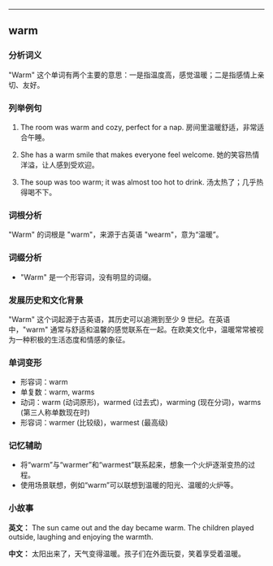 
---------------
## warm
### 分析词义
"Warm" 这个单词有两个主要的意思：一是指温度高，感觉温暖；二是指感情上亲切、友好。

### 列举例句
1. The room was warm and cozy, perfect for a nap.
   房间里温暖舒适，非常适合午睡。

2. She has a warm smile that makes everyone feel welcome.
   她的笑容热情洋溢，让人感到受欢迎。

3. The soup was too warm; it was almost too hot to drink.
   汤太热了；几乎热得喝不下。

### 词根分析
"Warm" 的词根是 "warm"，来源于古英语 "wearm"，意为“温暖”。

### 词缀分析
- "Warm" 是一个形容词，没有明显的词缀。

### 发展历史和文化背景
"Warm" 这个词起源于古英语，其历史可以追溯到至少 9 世纪。在英语中，"warm" 通常与舒适和温馨的感觉联系在一起。在欧美文化中，温暖常常被视为一种积极的生活态度和情感的象征。

### 单词变形
- 形容词：warm
- 单复数：warm, warms
- 动词：warm (动词原形)，warmed (过去式)，warming (现在分词)，warms (第三人称单数现在时)
- 形容词：warmer (比较级)，warmest (最高级)

### 记忆辅助
- 将“warm”与“warmer”和“warmest”联系起来，想象一个火炉逐渐变热的过程。
- 使用场景联想，例如“warm”可以联想到温暖的阳光、温暖的火炉等。

### 小故事
**英文：** 
The sun came out and the day became warm. The children played outside, laughing and enjoying the warmth.

**中文：**
太阳出来了，天气变得温暖。孩子们在外面玩耍，笑着享受着温暖。

